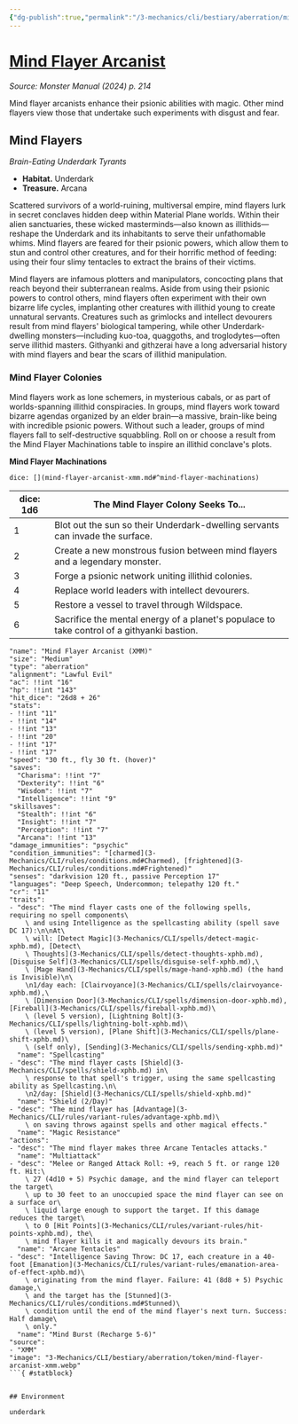 ```yaml
---
{"dg-publish":true,"permalink":"/3-mechanics/cli/bestiary/aberration/mind-flayer-arcanist-xmm/","tags":["ttrpg-cli/compendium/src/5e/xmm","ttrpg-cli/monster/cr/11","ttrpg-cli/monster/environment/underdark","ttrpg-cli/monster/size/medium","ttrpg-cli/monster/type/aberration"],"noteIcon":""}
---
```


# [Mind Flayer Arcanist](3-Mechanics\CLI\bestiary\aberration/mind-flayer-arcanist-xmm.md)
*Source: Monster Manual (2024) p. 214*  

Mind flayer arcanists enhance their psionic abilities with magic. Other mind flayers view those that undertake such experiments with disgust and fear.

## Mind Flayers

*Brain-Eating Underdark Tyrants*

- **Habitat.** Underdark  
- **Treasure.** Arcana  

Scattered survivors of a world-ruining, multiversal empire, mind flayers lurk in secret conclaves hidden deep within Material Plane worlds. Within their alien sanctuaries, these wicked masterminds—also known as illithids—reshape the Underdark and its inhabitants to serve their unfathomable whims. Mind flayers are feared for their psionic powers, which allow them to stun and control other creatures, and for their horrific method of feeding: using their four slimy tentacles to extract the brains of their victims.

Mind flayers are infamous plotters and manipulators, concocting plans that reach beyond their subterranean realms. Aside from using their psionic powers to control others, mind flayers often experiment with their own bizarre life cycles, implanting other creatures with illithid young to create unnatural servants. Creatures such as grimlocks and intellect devourers result from mind flayers' biological tampering, while other Underdark-dwelling monsters—including kuo-toa, quaggoths, and troglodytes—often serve illithid masters. Githyanki and githzerai have a long adversarial history with mind flayers and bear the scars of illithid manipulation.

### Mind Flayer Colonies

Mind flayers work as lone schemers, in mysterious cabals, or as part of worlds-spanning illithid conspiracies. In groups, mind flayers work toward bizarre agendas organized by an elder brain—a massive, brain-like being with incredible psionic powers. Without such a leader, groups of mind flayers fall to self-destructive squabbling. Roll on or choose a result from the Mind Flayer Machinations table to inspire an illithid conclave's plots.

**Mind Flayer Machinations**

`dice: [](mind-flayer-arcanist-xmm.md#^mind-flayer-machinations)`

| dice: 1d6 | The Mind Flayer Colony Seeks To... |
|-----------|------------------------------------|
| 1 | Blot out the sun so their Underdark-dwelling servants can invade the surface. |
| 2 | Create a new monstrous fusion between mind flayers and a legendary monster. |
| 3 | Forge a psionic network uniting illithid colonies. |
| 4 | Replace world leaders with intellect devourers. |
| 5 | Restore a vessel to travel through Wildspace. |
| 6 | Sacrifice the mental energy of a planet's populace to take control of a githyanki bastion. |{ #mind-flayer-machinations}


```statblock
"name": "Mind Flayer Arcanist (XMM)"
"size": "Medium"
"type": "aberration"
"alignment": "Lawful Evil"
"ac": !!int "16"
"hp": !!int "143"
"hit_dice": "26d8 + 26"
"stats":
- !!int "11"
- !!int "14"
- !!int "13"
- !!int "20"
- !!int "17"
- !!int "17"
"speed": "30 ft., fly 30 ft. (hover)"
"saves":
  "Charisma": !!int "7"
  "Dexterity": !!int "6"
  "Wisdom": !!int "7"
  "Intelligence": !!int "9"
"skillsaves":
  "Stealth": !!int "6"
  "Insight": !!int "7"
  "Perception": !!int "7"
  "Arcana": !!int "13"
"damage_immunities": "psychic"
"condition_immunities": "[charmed](3-Mechanics/CLI/rules/conditions.md#Charmed), [frightened](3-Mechanics/CLI/rules/conditions.md#Frightened)"
"senses": "darkvision 120 ft., passive Perception 17"
"languages": "Deep Speech, Undercommon; telepathy 120 ft."
"cr": "11"
"traits":
- "desc": "The mind flayer casts one of the following spells, requiring no spell components\
    \ and using Intelligence as the spellcasting ability (spell save DC 17):\n\nAt\
    \ will: [Detect Magic](3-Mechanics/CLI/spells/detect-magic-xphb.md), [Detect\
    \ Thoughts](3-Mechanics/CLI/spells/detect-thoughts-xphb.md), [Disguise Self](3-Mechanics/CLI/spells/disguise-self-xphb.md),\
    \ [Mage Hand](3-Mechanics/CLI/spells/mage-hand-xphb.md) (the hand is Invisible)\n\
    \n1/day each: [Clairvoyance](3-Mechanics/CLI/spells/clairvoyance-xphb.md),\
    \ [Dimension Door](3-Mechanics/CLI/spells/dimension-door-xphb.md), [Fireball](3-Mechanics/CLI/spells/fireball-xphb.md)\
    \ (level 5 version), [Lightning Bolt](3-Mechanics/CLI/spells/lightning-bolt-xphb.md)\
    \ (level 5 version), [Plane Shift](3-Mechanics/CLI/spells/plane-shift-xphb.md)\
    \ (self only), [Sending](3-Mechanics/CLI/spells/sending-xphb.md)"
  "name": "Spellcasting"
- "desc": "The mind flayer casts [Shield](3-Mechanics/CLI/spells/shield-xphb.md) in\
    \ response to that spell's trigger, using the same spellcasting ability as Spellcasting.\n\
    \n2/day: [Shield](3-Mechanics/CLI/spells/shield-xphb.md)"
  "name": "Shield (2/Day)"
- "desc": "The mind flayer has [Advantage](3-Mechanics/CLI/rules/variant-rules/advantage-xphb.md)\
    \ on saving throws against spells and other magical effects."
  "name": "Magic Resistance"
"actions":
- "desc": "The mind flayer makes three Arcane Tentacles attacks."
  "name": "Multiattack"
- "desc": "Melee or Ranged Attack Roll: +9, reach 5 ft. or range 120 ft. Hit:\
    \ 27 (4d10 + 5) Psychic damage, and the mind flayer can teleport the target\
    \ up to 30 feet to an unoccupied space the mind flayer can see on a surface or\
    \ liquid large enough to support the target. If this damage reduces the target\
    \ to 0 [Hit Points](3-Mechanics/CLI/rules/variant-rules/hit-points-xphb.md), the\
    \ mind flayer kills it and magically devours its brain."
  "name": "Arcane Tentacles"
- "desc": "Intelligence Saving Throw: DC 17, each creature in a 40-foot [Emanation](3-Mechanics/CLI/rules/variant-rules/emanation-area-of-effect-xphb.md)\
    \ originating from the mind flayer. Failure: 41 (8d8 + 5) Psychic damage,\
    \ and the target has the [Stunned](3-Mechanics/CLI/rules/conditions.md#Stunned)\
    \ condition until the end of the mind flayer's next turn. Success: Half damage\
    \ only."
  "name": "Mind Burst (Recharge 5-6)"
"source":
- "XMM"
"image": "3-Mechanics/CLI/bestiary/aberration/token/mind-flayer-arcanist-xmm.webp"
```{ #statblock}


## Environment

underdark